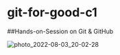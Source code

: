 # git-for-good-c1
##Hands-on-Session on Git & GitHub

![photo_2022-08-03_20-02-28](https://user-images.githubusercontent.com/89591371/183251304-3057abf5-d8d5-4bdf-be84-9d023535b621.jpg)
